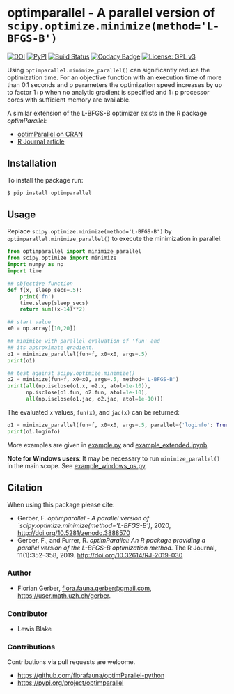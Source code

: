 # optimparallel - A parallel version of `scipy.optimize.minimize(method='L-BFGS-B')`

[![DOI](https://zenodo.org/badge/257319138.svg)](https://zenodo.org/badge/latestdoi/257319138)
[![PyPI](https://img.shields.io/pypi/v/optimparallel)](https://pypi.org/project/optimparallel)
[![Build Status](https://travis-ci.org/florafauna/optimParallel-python.svg?branch=master)](https://travis-ci.org/florafauna/optimParallel-python)
[![Codacy Badge](https://app.codacy.com/project/badge/Grade/9bb33b3e786940af972da1835847c582)](https://www.codacy.com/manual/florafauna/optimParallel-python?utm_source=github.com&amp;utm_medium=referral&amp;utm_content=florafauna/optimParallel-python&amp;utm_campaign=Badge_Grade)
[![License: GPL v3](https://img.shields.io/badge/License-GPLv3-blue.svg)](https://www.gnu.org/licenses/gpl-3.0)

Using `optimparallel.minimize_parallel()` can significantly reduce the
optimization time. For an objective function with an execution time
of more than 0.1 seconds and p parameters the optimization speed
increases by up to factor 1+p when no analytic gradient is specified
and 1+p processor cores with sufficient memory are available.

A similar extension of the L-BFGS-B optimizer exists in the R package *optimParallel*:
*   [optimParallel on CRAN](https://CRAN.R-project.org/package=optimParallel)
*   [R Journal article](https://doi.org/10.32614/RJ-2019-030)

## Installation

To install the package run:

```bash
$ pip install optimparallel
```

## Usage

Replace `scipy.optimize.minimize(method='L-BFGS-B')` by `optimparallel.minimize_parallel()`
to execute the minimization in parallel:

```python
from optimparallel import minimize_parallel
from scipy.optimize import minimize
import numpy as np
import time

## objective function
def f(x, sleep_secs=.5):
    print('fn')
    time.sleep(sleep_secs)
    return sum((x-14)**2)

## start value
x0 = np.array([10,20])

## minimize with parallel evaluation of 'fun' and
## its approximate gradient.
o1 = minimize_parallel(fun=f, x0=x0, args=.5)
print(o1)

## test against scipy.optimize.minimize()
o2 = minimize(fun=f, x0=x0, args=.5, method='L-BFGS-B')
print(all(np.isclose(o1.x, o2.x, atol=1e-10)),
      np.isclose(o1.fun, o2.fun, atol=1e-10),
      all(np.isclose(o1.jac, o2.jac, atol=1e-10)))
```

The evaluated `x` values, `fun(x)`, and `jac(x)` can be returned:

```python
o1 = minimize_parallel(fun=f, x0=x0, args=.5, parallel={'loginfo': True})
print(o1.loginfo)
```

More examples are given in [example.py](https://github.com/florafauna/optimParallel-python/blob/master/example.py) and [example_extended.ipynb](https://github.com/florafauna/optimParallel-python/blob/master/example_extended.ipynb).

**Note for Windows users**: It may be necessary to run `minimize_parallel()` in the main scope. See [example_windows_os.py](https://github.com/florafauna/optimParallel-python/blob/master/example_windows_os.py).

## Citation

When using this package please cite:

*   Gerber, F. _optimparallel - A parallel version of `scipy.optimize.minimize(method='L-BFGS-B')_, 2020, <http://doi.org/10.5281/zenodo.3888570>
*   Gerber, F., and Furrer, R. _optimParallel: An R package providing a parallel version of the L-BFGS-B optimization method._ The R Journal, 11(1):352–358, 2019. <http://doi.org/10.32614/RJ-2019-030>


### Author

*   Florian Gerber, <flora.fauna.gerber@gmail.com>, <https://user.math.uzh.ch/gerber>.

### Contributor

*   Lewis Blake

### Contributions
Contributions via pull requests are welcome.

*   <https://github.com/florafauna/optimParallel-python>
*   <https://pypi.org/project/optimparallel>

